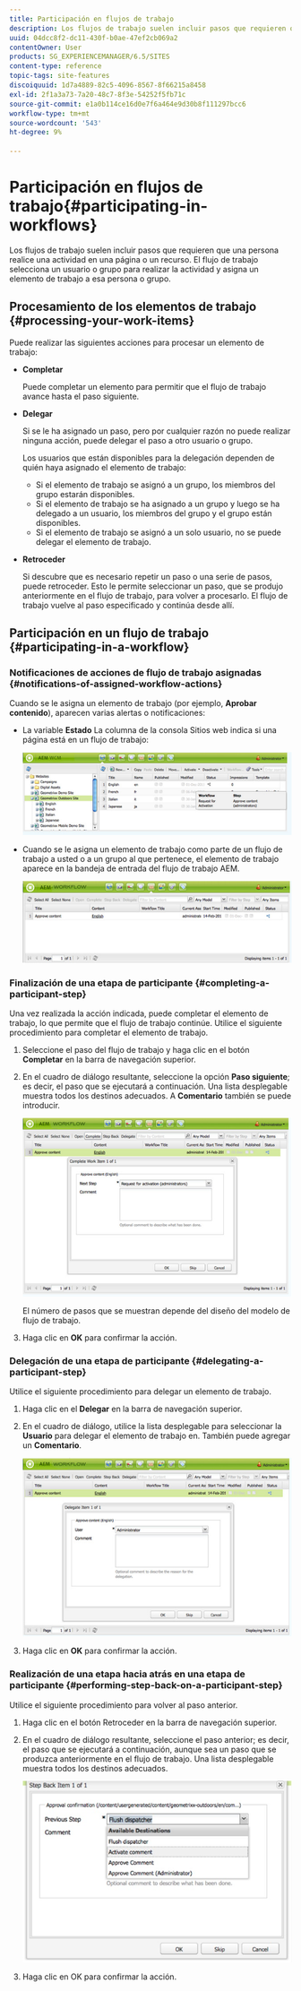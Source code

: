 ```yaml
---
title: Participación en flujos de trabajo
description: Los flujos de trabajo suelen incluir pasos que requieren que una persona realice una actividad en una página o un recurso. El flujo de trabajo selecciona un usuario o grupo para realizar la actividad y asigna un elemento de trabajo a esa persona o grupo.
uuid: 04dcc8f2-dc11-430f-b0ae-47ef2cb069a2
contentOwner: User
products: SG_EXPERIENCEMANAGER/6.5/SITES
content-type: reference
topic-tags: site-features
discoiquuid: 1d7a4889-82c5-4096-8567-8f66215a8458
exl-id: 2f1a3a73-7a20-48c7-8f3e-54252f5fb71c
source-git-commit: e1a0b114ce16d0e7f6a464e9d30b8f111297bcc6
workflow-type: tm+mt
source-wordcount: '543'
ht-degree: 9%

---
```


# Participación en flujos de trabajo{#participating-in-workflows}

Los flujos de trabajo suelen incluir pasos que requieren que una persona realice una actividad en una página o un recurso. El flujo de trabajo selecciona un usuario o grupo para realizar la actividad y asigna un elemento de trabajo a esa persona o grupo.

## Procesamiento de los elementos de trabajo {#processing-your-work-items}

Puede realizar las siguientes acciones para procesar un elemento de trabajo:

* **Completar**

   Puede completar un elemento para permitir que el flujo de trabajo avance hasta el paso siguiente.

* **Delegar**

   Si se le ha asignado un paso, pero por cualquier razón no puede realizar ninguna acción, puede delegar el paso a otro usuario o grupo.

   Los usuarios que están disponibles para la delegación dependen de quién haya asignado el elemento de trabajo:

   * Si el elemento de trabajo se asignó a un grupo, los miembros del grupo estarán disponibles.
   * Si el elemento de trabajo se ha asignado a un grupo y luego se ha delegado a un usuario, los miembros del grupo y el grupo están disponibles.
   * Si el elemento de trabajo se asignó a un solo usuario, no se puede delegar el elemento de trabajo.

* **Retroceder**

   Si descubre que es necesario repetir un paso o una serie de pasos, puede retroceder. Esto le permite seleccionar un paso, que se produjo anteriormente en el flujo de trabajo, para volver a procesarlo. El flujo de trabajo vuelve al paso especificado y continúa desde allí.

## Participación en un flujo de trabajo {#participating-in-a-workflow}

### Notificaciones de acciones de flujo de trabajo asignadas {#notifications-of-assigned-workflow-actions}

Cuando se le asigna un elemento de trabajo (por ejemplo, **Aprobar contenido**), aparecen varias alertas o notificaciones:

* La variable **Estado** La columna de la consola Sitios web indica si una página está en un flujo de trabajo:

   ![workflow-status-1](assets/workflowstatus-1.png)

* Cuando se le asigna un elemento de trabajo como parte de un flujo de trabajo a usted o a un grupo al que pertenece, el elemento de trabajo aparece en la bandeja de entrada del flujo de trabajo AEM.

   ![workflowinbox](assets/workflowinbox.png)

### Finalización de una etapa de participante {#completing-a-participant-step}

Una vez realizada la acción indicada, puede completar el elemento de trabajo, lo que permite que el flujo de trabajo continúe. Utilice el siguiente procedimiento para completar el elemento de trabajo.

1. Seleccione el paso del flujo de trabajo y haga clic en el botón **Completar** en la barra de navegación superior.
1. En el cuadro de diálogo resultante, seleccione la opción **Paso siguiente**; es decir, el paso que se ejecutará a continuación. Una lista desplegable muestra todos los destinos adecuados. A **Comentario** también se puede introducir.

   ![flujo de trabajo completado](assets/workflowcomplete.png)

   El número de pasos que se muestran depende del diseño del modelo de flujo de trabajo.

1. Haga clic en **OK** para confirmar la acción.

### Delegación de una etapa de participante {#delegating-a-participant-step}

Utilice el siguiente procedimiento para delegar un elemento de trabajo.

1. Haga clic en el **Delegar** en la barra de navegación superior.
1. En el cuadro de diálogo, utilice la lista desplegable para seleccionar la **Usuario** para delegar el elemento de trabajo en. También puede agregar un **Comentario**.

   ![workflowdelegate](assets/workflowdelegate.png)

1. Haga clic en **OK** para confirmar la acción.

### Realización de una etapa hacia atrás en una etapa de participante {#performing-step-back-on-a-participant-step}

Utilice el siguiente procedimiento para volver al paso anterior.

1. Haga clic en el botón Retroceder en la barra de navegación superior.
1. En el cuadro de diálogo resultante, seleccione el paso anterior; es decir, el paso que se ejecutará a continuación, aunque sea un paso que se produzca anteriormente en el flujo de trabajo. Una lista desplegable muestra todos los destinos adecuados.

   ![screen_shot_2018-08-10at155325](assets/screen_shot_2018-08-10at155325.jpg)

1. Haga clic en OK para confirmar la acción.
